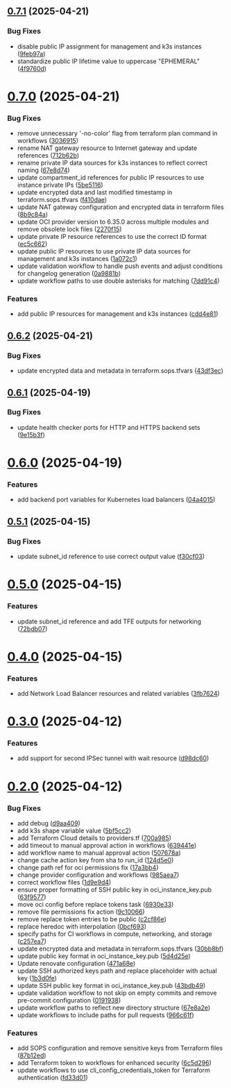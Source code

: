 ## [0.7.1](https://github.com/binary-braids/terraform-oracle/compare/v0.7.0...v0.7.1) (2025-04-21)


### Bug Fixes

* disable public IP assignment for management and k3s instances ([9feb97a](https://github.com/binary-braids/terraform-oracle/commit/9feb97a69d60918c76b559b0f73717f89626e38d))
* standardize public IP lifetime value to uppercase "EPHEMERAL" ([4f9760d](https://github.com/binary-braids/terraform-oracle/commit/4f9760d1113ae8c67ff904eea15012146f463941))



# [0.7.0](https://github.com/binary-braids/terraform-oracle/compare/v0.6.2...v0.7.0) (2025-04-21)


### Bug Fixes

* remove unnecessary '-no-color' flag from terraform plan command in workflows ([3036915](https://github.com/binary-braids/terraform-oracle/commit/3036915879fcc55225922bafb938d1a520abd131))
* rename NAT gateway resource to Internet gateway and update references ([712b62b](https://github.com/binary-braids/terraform-oracle/commit/712b62bdf35ba75b4cd97763a3badca2f6413a95))
* rename private IP data sources for k3s instances to reflect correct naming ([67e8d74](https://github.com/binary-braids/terraform-oracle/commit/67e8d743559ef2960c99b215c5a7813875d42a20))
* update compartment_id references for public IP resources to use instance private IPs ([5be5116](https://github.com/binary-braids/terraform-oracle/commit/5be5116165d83441451e20cec7b18ca209f04ea4))
* update encrypted data and last modified timestamp in terraform.sops.tfvars ([f410dae](https://github.com/binary-braids/terraform-oracle/commit/f410daef22b530128c59ddc8c21468919b81531c))
* update NAT gateway configuration and encrypted data in terraform files ([8b9c84a](https://github.com/binary-braids/terraform-oracle/commit/8b9c84a8105e9e528579b65e509895b021eb8de6))
* update OCI provider version to 6.35.0 across multiple modules and remove obsolete lock files ([2270f15](https://github.com/binary-braids/terraform-oracle/commit/2270f15e2486c99a9a4f4ce134d91d072dd31bb2))
* update private IP resource references to use the correct ID format ([ec5c662](https://github.com/binary-braids/terraform-oracle/commit/ec5c662c45b320546855eb06f85b4e15c106881c))
* update public IP resources to use private IP data sources for management and k3s instances ([1a072c1](https://github.com/binary-braids/terraform-oracle/commit/1a072c1d17b35edfebe4b1cb2bec21ed8bba856c))
* update validation workflow to handle push events and adjust conditions for changelog generation ([0a9881b](https://github.com/binary-braids/terraform-oracle/commit/0a9881b00d3e7d4be5c842b5f13748dac71b1a10))
* update workflow paths to use double asterisks for matching ([7dd91c4](https://github.com/binary-braids/terraform-oracle/commit/7dd91c479f7128e4c1c403c03b7240f528fc8a95))


### Features

* add public IP resources for management and k3s instances ([cdd4e81](https://github.com/binary-braids/terraform-oracle/commit/cdd4e81dfeb06af6bb994f318c57ccf0296583b8))



## [0.6.2](https://github.com/binary-braids/terraform-oracle/compare/v0.6.1...v0.6.2) (2025-04-21)


### Bug Fixes

* update encrypted data and metadata in terraform.sops.tfvars ([43df3ec](https://github.com/binary-braids/terraform-oracle/commit/43df3ec15e61d061fc267cc15eef6d1a2201821c))



## [0.6.1](https://github.com/binary-braids/terraform-oracle/compare/v0.6.0...v0.6.1) (2025-04-19)


### Bug Fixes

* update health checker ports for HTTP and HTTPS backend sets ([9e15b3f](https://github.com/binary-braids/terraform-oracle/commit/9e15b3ff1143603f7f3e029c72cfb3efbc83057f))



# [0.6.0](https://github.com/binary-braids/terraform-oracle/compare/v0.5.1...v0.6.0) (2025-04-19)


### Features

* add backend port variables for Kubernetes load balancers ([04a4015](https://github.com/binary-braids/terraform-oracle/commit/04a4015d6e361bcc4bc12f8c5ac9987571487d30))



## [0.5.1](https://github.com/binary-braids/terraform-oracle/compare/v0.5.0...v0.5.1) (2025-04-15)


### Bug Fixes

* update subnet_id reference to use correct output value ([f30cf03](https://github.com/binary-braids/terraform-oracle/commit/f30cf03e803760fc4078b0a01f0a09c41f2eb16f))



# [0.5.0](https://github.com/binary-braids/terraform-oracle/compare/v0.4.0...v0.5.0) (2025-04-15)


### Features

* update subnet_id reference and add TFE outputs for networking ([72bdb07](https://github.com/binary-braids/terraform-oracle/commit/72bdb07dce24d178adaff6ac0297a185e122cc11))



# [0.4.0](https://github.com/binary-braids/terraform-oracle/compare/v0.3.0...v0.4.0) (2025-04-15)


### Features

* add Network Load Balancer resources and related variables ([3fb7624](https://github.com/binary-braids/terraform-oracle/commit/3fb76245f97302f04324f5fd2b8a824d49ce8b14))



# [0.3.0](https://github.com/binary-braids/terraform-oracle/compare/v0.2.0...v0.3.0) (2025-04-12)


### Features

* add support for second IPSec tunnel with wait resource ([d98dc60](https://github.com/binary-braids/terraform-oracle/commit/d98dc60955cb8e0a6684053a191b5b96a7db9118))



# [0.2.0](https://github.com/binary-braids/terraform-oracle/compare/471a68e5e8e086fa7b514568b8f0987b646aefba...v0.2.0) (2025-04-12)


### Bug Fixes

* add debug ([d9aa409](https://github.com/binary-braids/terraform-oracle/commit/d9aa40971d04fe8612f63d6a2710045eaa6f412f))
* add k3s shape variable value ([5bf5cc2](https://github.com/binary-braids/terraform-oracle/commit/5bf5cc203e047828bcf63dfda694a0bef1e8b1e1))
* add Terraform Cloud details to providers.tf ([700a985](https://github.com/binary-braids/terraform-oracle/commit/700a985e4bc8c38cce51f2ccb73a926ddb14468f))
* add timeout to manual approval action in workflows ([639441e](https://github.com/binary-braids/terraform-oracle/commit/639441eb1cccd6556a8095c19e86c140003001cf))
* add workflow name to manual approval action ([507678a](https://github.com/binary-braids/terraform-oracle/commit/507678af21913753ec5ea832e575ebef34409405))
* change cache action key from sha to run_id ([124d5e0](https://github.com/binary-braids/terraform-oracle/commit/124d5e02dbf987a19dacf169332353068bc40c05))
* change path ref for oci permissions fix ([17a3bb4](https://github.com/binary-braids/terraform-oracle/commit/17a3bb4bf471964e5a9e1e71de4151d82fefef16))
* change provider configuration and workflows ([985aea7](https://github.com/binary-braids/terraform-oracle/commit/985aea7d81ed249b7feb1a4c39b8460c1983e536))
* correct workflow files ([1d9e9d4](https://github.com/binary-braids/terraform-oracle/commit/1d9e9d4851a719484e339af4524b78f11e13363e))
* ensure proper formatting of SSH public key in oci_instance_key.pub ([63f9577](https://github.com/binary-braids/terraform-oracle/commit/63f957756d4831e96d359464788acc3d9600dfc9))
* move oci config before replace tokens task ([6930e33](https://github.com/binary-braids/terraform-oracle/commit/6930e33021685b8818673a174aaa7f2d17f78221))
* remove file permissions fix action ([9c10066](https://github.com/binary-braids/terraform-oracle/commit/9c10066bb9cbea4351a5da768205af70e78866c8))
* remove replace token entries to be public ([c2cf86e](https://github.com/binary-braids/terraform-oracle/commit/c2cf86eb3d4fab0836ad7ce522927e424238cc5c))
* replace heredoc with interpolation ([0bcf693](https://github.com/binary-braids/terraform-oracle/commit/0bcf6932dc86b17d53cb38a3c97c3b0bdc054c30))
* specify paths for CI workflows in compute, networking, and storage ([c257ea7](https://github.com/binary-braids/terraform-oracle/commit/c257ea73eb1d84a0524ef12e0af73cf12eed42d4))
* update encrypted data and metadata in terraform.sops.tfvars ([30bb8bf](https://github.com/binary-braids/terraform-oracle/commit/30bb8bf7065a9818ac38b0a16ae27179e015c39c))
* update public key format in oci_instance_key.pub ([5d4d25e](https://github.com/binary-braids/terraform-oracle/commit/5d4d25eb8944d7df84c04db5c4f5638560b52abd))
* Update renovate configuration ([471a68e](https://github.com/binary-braids/terraform-oracle/commit/471a68e5e8e086fa7b514568b8f0987b646aefba))
* update SSH authorized keys path and replace placeholder with actual key ([1b3d0fe](https://github.com/binary-braids/terraform-oracle/commit/1b3d0fe069e2a66deac7bf2399585527fa333648))
* update SSH public key format in oci_instance_key.pub ([43bdb49](https://github.com/binary-braids/terraform-oracle/commit/43bdb49605903a7df277918eb6b94db440e0d3d9))
* update validation workflow to not skip on empty commits and remove pre-commit configuration ([0191938](https://github.com/binary-braids/terraform-oracle/commit/01919382e62fce60840442f92452bd5cc491c292))
* update workflow paths to reflect new directory structure ([67e8a2e](https://github.com/binary-braids/terraform-oracle/commit/67e8a2e2072971b23899da0682ed2a998c6b76c9))
* update workflows to include paths for pull requests ([966c61f](https://github.com/binary-braids/terraform-oracle/commit/966c61f4b0a03bd7efab6aae703510d9588033e1))


### Features

* add SOPS configuration and remove sensitive keys from Terraform files ([87b12ed](https://github.com/binary-braids/terraform-oracle/commit/87b12ed820ccc578d175ac3c545a96f8c5d8ba16))
* add Terraform token to workflows for enhanced security ([6c5d296](https://github.com/binary-braids/terraform-oracle/commit/6c5d2965f03e7629a36c53be539dd60fc9006492))
* update workflows to use cli_config_credentials_token for Terraform authentication ([fd33d01](https://github.com/binary-braids/terraform-oracle/commit/fd33d01723b685ad008fea3cfe1e9944df6c99ed))



